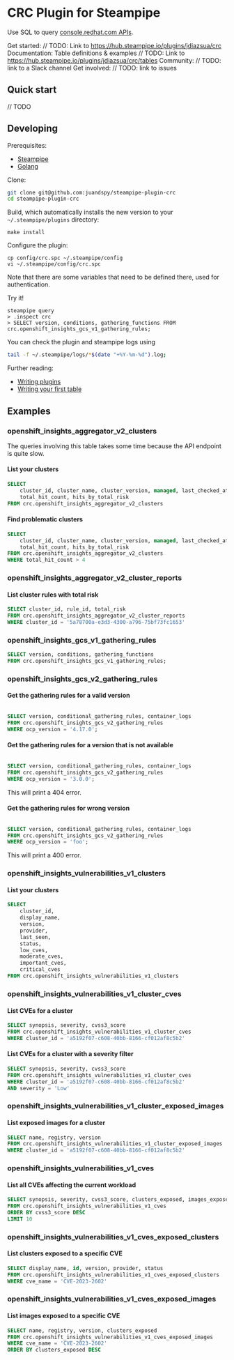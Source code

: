 # CRC Plugin for Steampipe

Use SQL to query [console.redhat.com APIs](console.redhat.com/docs/api).

Get started: // TODO: Link to https://hub.steampipe.io/plugins/jdiazsua/crc
Documentation: Table definitions & examples // TODO: Link to https://hub.steampipe.io/plugins/jdiazsua/crc/tables
Community: // TODO: link to a Slack channel
Get involved: // TODO: link to issues

##  Quick start

// TODO

## Developing

Prerequisites:

- [Steampipe](https://steampipe.io/downloads)
- [Golang](https://golang.org/doc/install)

Clone:

```sh
git clone git@github.com:juandspy/steampipe-plugin-crc
cd steampipe-plugin-crc
```

Build, which automatically installs the new version to your `~/.steampipe/plugins` directory:

```
make install
```

Configure the plugin:

```
cp config/crc.spc ~/.steampipe/config
vi ~/.steampipe/config/crc.spc
```

Note that there are some variables that need to be defined there, used for authentication.

Try it!

```
steampipe query
> .inspect crc
> SELECT version, conditions, gathering_functions FROM crc.openshift_insights_gcs_v1_gathering_rules;
```

You can check the plugin and steampipe logs using
```sh
tail -f ~/.steampipe/logs/*$(date "+%Y-%m-%d").log;                                                                           
```

Further reading:

- [Writing plugins](https://steampipe.io/docs/develop/writing-plugins)
- [Writing your first table](https://steampipe.io/docs/develop/writing-your-first-table)

## Examples

### openshift_insights_aggregator_v2_clusters

The queries involving this table takes some time because the API endpoint is quite slow.

#### List your clusters

```sql
SELECT
    cluster_id, cluster_name, cluster_version, managed, last_checked_at,
    total_hit_count, hits_by_total_risk
FROM crc.openshift_insights_aggregator_v2_clusters
```

#### Find problematic clusters

```sql
SELECT
    cluster_id, cluster_name, cluster_version, managed, last_checked_at,
    total_hit_count, hits_by_total_risk
FROM crc.openshift_insights_aggregator_v2_clusters
WHERE total_hit_count > 4
```

### openshift_insights_aggregator_v2_cluster_reports

#### List cluster rules with total risk

```sql
SELECT cluster_id, rule_id, total_risk
FROM crc.openshift_insights_aggregator_v2_cluster_reports
WHERE cluster_id = '5a78700a-e3d3-4300-a796-75bf73fc1653'
```

### openshift_insights_gcs_v1_gathering_rules

```sql
SELECT version, conditions, gathering_functions
FROM crc.openshift_insights_gcs_v1_gathering_rules;
```

### openshift_insights_gcs_v2_gathering_rules

#### Get the gathering rules for a valid version

```sql

SELECT version, conditional_gathering_rules, container_logs
FROM crc.openshift_insights_gcs_v2_gathering_rules
WHERE ocp_version = '4.17.0';
```

#### Get the gathering rules for a version that is not available

```sql

SELECT version, conditional_gathering_rules, container_logs
FROM crc.openshift_insights_gcs_v2_gathering_rules
WHERE ocp_version = '3.0.0';
```

This will print a 404 error.

#### Get the gathering rules for wrong version

```sql

SELECT version, conditional_gathering_rules, container_logs
FROM crc.openshift_insights_gcs_v2_gathering_rules
WHERE ocp_version = 'foo';
```

This will print a 400 error.

### openshift_insights_vulnerabilities_v1_clusters

#### List your clusters

```sql
SELECT
    cluster_id,
    display_name,
    version,
    provider,
    last_seen,
    status,
    low_cves,
    moderate_cves,
    important_cves,
    critical_cves
FROM crc.openshift_insights_vulnerabilities_v1_clusters
```

### openshift_insights_vulnerabilities_v1_cluster_cves

#### List CVEs for a cluster

```sql
SELECT synopsis, severity, cvss3_score
FROM crc.openshift_insights_vulnerabilities_v1_cluster_cves
WHERE cluster_id = 'a5192f07-c608-40bb-8166-cf012af8c5b2'
```

#### List CVEs for a cluster with a severity filter

```sql
SELECT synopsis, severity, cvss3_score
FROM crc.openshift_insights_vulnerabilities_v1_cluster_cves
WHERE cluster_id = 'a5192f07-c608-40bb-8166-cf012af8c5b2'
AND severity = 'Low'
```

### openshift_insights_vulnerabilities_v1_cluster_exposed_images

#### List exposed images for a cluster

```sql
SELECT name, registry, version
FROM crc.openshift_insights_vulnerabilities_v1_cluster_exposed_images
WHERE cluster_id = 'a5192f07-c608-40bb-8166-cf012af8c5b2'
```

### openshift_insights_vulnerabilities_v1_cves

#### List all CVEs affecting the current workload

```sql
SELECT synopsis, severity, cvss3_score, clusters_exposed, images_exposed
FROM crc.openshift_insights_vulnerabilities_v1_cves
ORDER BY cvss3_score DESC
LIMIT 10
```

### openshift_insights_vulnerabilities_v1_cves_exposed_clusters

#### List clusters exposed to a specific CVE

```sql
SELECT display_name, id, version, provider, status
FROM crc.openshift_insights_vulnerabilities_v1_cves_exposed_clusters
WHERE cve_name = 'CVE-2023-2602'
```

### openshift_insights_vulnerabilities_v1_cves_exposed_images

#### List images exposed to a specific CVE

```sql
SELECT name, registry, version, clusters_exposed
FROM crc.openshift_insights_vulnerabilities_v1_cves_exposed_images
WHERE cve_name = 'CVE-2023-2602'
ORDER BY clusters_exposed DESC
```
